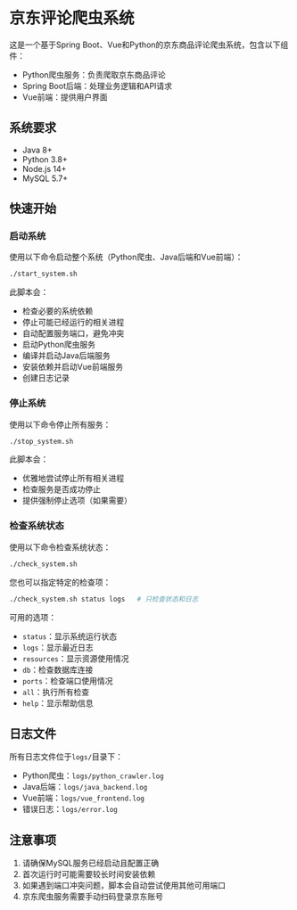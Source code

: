 # 京东评论爬虫系统

这是一个基于Spring Boot、Vue和Python的京东商品评论爬虫系统，包含以下组件：
- Python爬虫服务：负责爬取京东商品评论
- Spring Boot后端：处理业务逻辑和API请求
- Vue前端：提供用户界面

## 系统要求

- Java 8+
- Python 3.8+
- Node.js 14+
- MySQL 5.7+

## 快速开始

### 启动系统

使用以下命令启动整个系统（Python爬虫、Java后端和Vue前端）：

```bash
./start_system.sh
```

此脚本会：
- 检查必要的系统依赖
- 停止可能已经运行的相关进程
- 自动配置服务端口，避免冲突
- 启动Python爬虫服务
- 编译并启动Java后端服务
- 安装依赖并启动Vue前端服务
- 创建日志记录

### 停止系统

使用以下命令停止所有服务：

```bash
./stop_system.sh
```

此脚本会：
- 优雅地尝试停止所有相关进程
- 检查服务是否成功停止
- 提供强制停止选项（如果需要）

### 检查系统状态

使用以下命令检查系统状态：

```bash
./check_system.sh
```

您也可以指定特定的检查项：

```bash
./check_system.sh status logs   # 只检查状态和日志
```

可用的选项：
- `status`：显示系统运行状态
- `logs`：显示最近日志
- `resources`：显示资源使用情况
- `db`：检查数据库连接
- `ports`：检查端口使用情况
- `all`：执行所有检查
- `help`：显示帮助信息

## 日志文件

所有日志文件位于`logs/`目录下：
- Python爬虫：`logs/python_crawler.log`
- Java后端：`logs/java_backend.log`
- Vue前端：`logs/vue_frontend.log`
- 错误日志：`logs/error.log`

## 注意事项

1. 请确保MySQL服务已经启动且配置正确
2. 首次运行时可能需要较长时间安装依赖
3. 如果遇到端口冲突问题，脚本会自动尝试使用其他可用端口
4. 京东爬虫服务需要手动扫码登录京东账号 